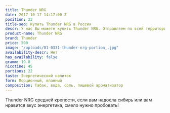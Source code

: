 ```yaml
---
title: Thunder NRG
date: 2017-10-17 14:17:00 Z
position: 23
title-seo: Купить Thunder NRG в России
descr: У нас Вы можете купить Thunder NRG. Отправляем по всей территории России.
product-name: Thunder NRG
brand: Thunder
price: 500
image: "/uploads/01-0331-thunder-nrg-portion_.jpg"
availability-descr: Нет
has_availability: false
gramm: 19.8
nicotine: 45
portions: 22
taste: Энергетический напиток
form: Порционный, влажный
composition: Табак, вода, соль, пищевой ароматизатор
---
```


Thunder NRG средней крепости, если вам надоела сибирь или вам нравится вкус энергетика, смело нужно пробовать! 
